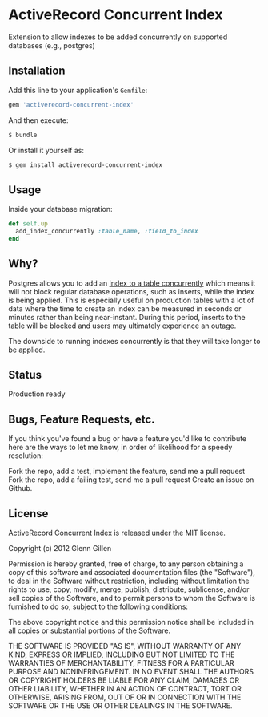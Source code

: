 # ActiveRecord Concurrent Index

Extension to allow indexes to be added concurrently on supported
databases (e.g., postgres)

## Installation

Add this line to your application's `Gemfile`:

```ruby
gem 'activerecord-concurrent-index'
```

And then execute:

```bash
$ bundle
```

Or install it yourself as:

```bash
$ gem install activerecord-concurrent-index
```

## Usage

Inside your database migration:

```ruby
def self.up
  add_index_concurrently :table_name, :field_to_index
end
```

## Why?

Postgres allows you to add an [index to a table concurrently](http://www.postgresql.org/docs/8.3/static/sql-createindex.html#SQL-CREATEINDEX-CONCURRENTLY)
which means it will not block regular database operations, such as inserts,
while the index is being applied. This is especially useful on production tables
with a lot of data where the time to create an index can be measured in seconds or
minutes rather than being near-instant. During this period, inserts to the
table will be blocked and users may ultimately experience an outage.

The downside to running indexes concurrently is that they will take longer to
be applied.

## Status

Production ready

## Bugs, Feature Requests, etc.

If you think you've found a bug or have a feature you'd like to contribute here are the ways to let me know, in order of likelihood for a speedy resolution:

Fork the repo, add a test, implement the feature, send me a pull request
Fork the repo, add a failing test, send me a pull request
Create an issue on Github.

## License

ActiveRecord Concurrent Index is released under the MIT license.

Copyright (c) 2012 Glenn Gillen

Permission is hereby granted, free of charge, to any person obtaining a copy of this software and associated documentation files (the "Software"), to deal in the Software without restriction, including without limitation the rights to use, copy, modify, merge, publish, distribute, sublicense, and/or sell copies of the Software, and to permit persons to whom the Software is furnished to do so, subject to the following conditions:

The above copyright notice and this permission notice shall be included in all copies or substantial portions of the Software.

THE SOFTWARE IS PROVIDED "AS IS", WITHOUT WARRANTY OF ANY KIND, EXPRESS OR IMPLIED, INCLUDING BUT NOT LIMITED TO THE WARRANTIES OF MERCHANTABILITY, FITNESS FOR A PARTICULAR PURPOSE AND NONINFRINGEMENT. IN NO EVENT SHALL THE AUTHORS OR COPYRIGHT HOLDERS BE LIABLE FOR ANY CLAIM, DAMAGES OR OTHER LIABILITY, WHETHER IN AN ACTION OF CONTRACT, TORT OR OTHERWISE, ARISING FROM, OUT OF OR IN CONNECTION WITH THE SOFTWARE OR THE USE OR OTHER DEALINGS IN THE SOFTWARE.

